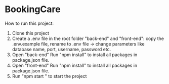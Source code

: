 # BookingCare
How to run this project:

1. Clone this project
2. Create a .env file in the root folder "back-end" and "front-end": copy the .env.example file, rename to .env file -> change parameters like database name, port, username, password etc.
3. Open "back-end" Run "npm install" to install all packages in package.json file.
4. Open "front-end" Run "npm install" to install all packages in package.json file.
5. Run "npm start " to start the project
